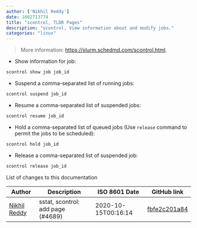 ```yaml
---
author: ['Nikhil Reddy']
date: 1602713774
title: "scontrol, TLDR Pages"
description: "scontrol, View information about and modify jobs."
categories: "linux"
---
```

> More information: <https://slurm.schedmd.com/scontrol.html>.

- Show information for job:

```bash
scontrol show job job_id
```

- Suspend a comma-separated list of running jobs:

```bash
scontrol suspend job_id
```

- Resume a comma-separated list of suspended jobs:

```bash
scontrol resume job_id
```

- Hold a comma-separated list of queued jobs (Use `release` command to permit the jobs to be scheduled):

```bash
scontrol hold job_id
```

- Release a comma-separated list of suspended job:

```bash
scontrol release job_id
```
List of changes to this documentation


Author | Description | ISO 8601 Date | GitHub link
------|-----|-----|-----
[Nikhil Reddy](mailto:35285981+npalladium@users.noreply.github.com) | sstat, scontrol: add page (#4689) | 2020-10-15T00:16:14 | [fbfe2c201a84](https://github.com/tldr-pages/tldr/commit/fbfe2c201a848d17c8ee3c3e0830475b3a8c9325)

